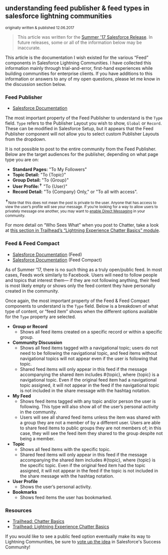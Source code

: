 ## understanding feed publisher & feed types in salesforce lightning communities
<small>originally written & published 12.06.2017</small>

>This article was written for the [Summer '17 Salesforce Release](https://releasenotes.docs.salesforce.com/en-us/summer17/release-notes/salesforce_release_notes.htm). In future releases, some or all of the information below may be inaccurate.

This article is the documentation I wish existed for the various “Feed” components in Salesforce Lightning Communities. I have collected this information mainly through trial-and-error, first-hand experiences while building communities for enterprise clients. If you have additions to this information or answers to any of my open questions, please let me know in the discussion section below.

### Feed Publisher

* [Salesforce Documentation](https://developer.salesforce.com/docs/atlas.en-us.community_templates.meta/community_templates/rss_feed_publisher.htm)

The most important property of the Feed Publisher to understand is the `Type` field. `Type` refers to the Publisher Layout you wish to show, `Global` or `Record`. These can be modified in Salesforce Setup, but it appears that the Feed Publisher component will not allow you to select custom Publisher Layouts from the dropdown.

It is not possible to post to the entire community from the Feed Publisher. Below are the target audiences for the publisher, depending on what page type you are on:

* **Standard Pages:** "To My Followers"
* **Topic Detail:** "To {Topic}"
* **Group Detail:** "To {Group}"
* **User Profile:**<sup>✝</sup> "To {User}"
* **Record Detail:** "To {Company} Only," or "To all with access".

<sup>✝</sup><small>Note that this does not mean the post is private to the user. Anyone that has access to view the user’s profile will see your message. If you’re looking for a way to allow users to privately message one another, you may want to [enable Direct Messaging](https://help.salesforce.com/articleView?id=networks_enable_direct_messages.htm&type=0&language=en_US&release=208.8) in your community.</small>

For more detail on “Who Sees What” when you post to Chatter, take a look at [this section in Trailhead’s “Lightning Experience Chatter Basics” module](https://trailhead.salesforce.com/en/modules/chatter/units/chatter_intro#Tdxn4tBK-heading11).

### Feed & Feed Compact
* [Salesforce Documentation](https://developer.salesforce.com/docs/atlas.en-us.community_templates.meta/community_templates/rss_feed.htm) (Feed)
* [Salesforce Documentation](https://developer.salesforce.com/docs/atlas.en-us.community_templates.meta/community_templates/rss_feed_compact.htm) (Feed Compact)

As of Summer '17, there is no such thing as a truly open/public feed. In most cases, Feeds work similarly to Facebook. Users will need to follow people and topics that interest them— if they are not following anything, their feed is most likely empty or shows only the feed content they have personally created in the community.

Once again, the most important property of the Feed & Feed Compact components to understand is the `Type` field. Below is a breakdown of what type of content, or “feed item” shows when the different options available for the `Type` property are selected.

* **Group or Record**
  * Shows all feed items created on a specific record or within a specific group.
* **Community Discussion**
  * Shows all feed items tagged with a navigational topic; users do not need to be following the navigational topic, and feed items without navigational topics will not appear even if the user is following that topic.
  * Shared feed items will only appear in this feed if the message accompanying the shared item includes #{topic}, where {topic} is a navigational topic. Even if the original feed item had a navigational topic assigned, it will not appear in the feed if the navigational topic is not included in the share message with the hashtag notation.
* **My Feed**
  * Shows feed items tagged with any topic and/or person the user is following. This type will also show all of the user’s personal activity in the community.
  * Users will see all shared feed items unless the item was shared with a group they are not a member of by a different user. Users are able to share feed items to public groups they are not members of; in this case, they will see the feed item they shared to the group despite not being a member.
* **Topic**
  * Shows all feed items with the specific topic.
  * Shared feed items will only appear in this feed if the message accompanying the shared item includes #{topic}, where {topic} is the specific topic. Even if the original feed item had the topic assigned, it will not appear in the feed if the topic is not included in the share message with the hashtag notation.
* **User Profile**
  * Shows the user’s personal activity.
* **Bookmarks**
  * Shows feed items the user has bookmarked.

### Resources
* [Trailhead: Chatter Basics](https://trailhead.salesforce.com/modules/chatter)
* [Trailhead: Lightning Experience Chatter Basics](https://trailhead.salesforce.com/en/modules/lex_implementation_chatter)

If you would like to see a public feed option eventually make its way to Lightning Communities, be sure to [vote up the idea](https://success.salesforce.com/ideaView?id=0873A0000003SbzQAE) in Salesforce's Success Community!